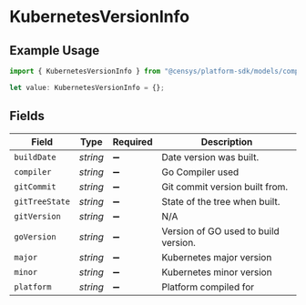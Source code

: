 # KubernetesVersionInfo

## Example Usage

```typescript
import { KubernetesVersionInfo } from "@censys/platform-sdk/models/components";

let value: KubernetesVersionInfo = {};
```

## Fields

| Field                                | Type                                 | Required                             | Description                          |
| ------------------------------------ | ------------------------------------ | ------------------------------------ | ------------------------------------ |
| `buildDate`                          | *string*                             | :heavy_minus_sign:                   | Date version was built.              |
| `compiler`                           | *string*                             | :heavy_minus_sign:                   | Go Compiler used                     |
| `gitCommit`                          | *string*                             | :heavy_minus_sign:                   | Git commit version built from.       |
| `gitTreeState`                       | *string*                             | :heavy_minus_sign:                   | State of the tree when built.        |
| `gitVersion`                         | *string*                             | :heavy_minus_sign:                   | N/A                                  |
| `goVersion`                          | *string*                             | :heavy_minus_sign:                   | Version of GO used to build version. |
| `major`                              | *string*                             | :heavy_minus_sign:                   | Kubernetes major version             |
| `minor`                              | *string*                             | :heavy_minus_sign:                   | Kubernetes minor version             |
| `platform`                           | *string*                             | :heavy_minus_sign:                   | Platform compiled for                |